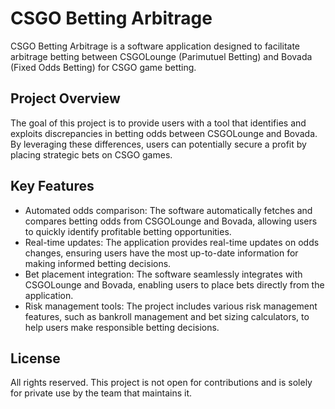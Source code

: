 # CSGO Betting Arbitrage

CSGO Betting Arbitrage is a software application designed to facilitate arbitrage betting between CSGOLounge (Parimutuel Betting) and Bovada (Fixed Odds Betting) for CSGO game betting. 

## Project Overview

The goal of this project is to provide users with a tool that identifies and exploits discrepancies in betting odds between CSGOLounge and Bovada. By leveraging these differences, users can potentially secure a profit by placing strategic bets on CSGO games.

## Key Features

- Automated odds comparison: The software automatically fetches and compares betting odds from CSGOLounge and Bovada, allowing users to quickly identify profitable betting opportunities.
- Real-time updates: The application provides real-time updates on odds changes, ensuring users have the most up-to-date information for making informed betting decisions.
- Bet placement integration: The software seamlessly integrates with CSGOLounge and Bovada, enabling users to place bets directly from the application.
- Risk management tools: The project includes various risk management features, such as bankroll management and bet sizing calculators, to help users make responsible betting decisions.

## License

All rights reserved. This project is not open for contributions and is solely for private use by the team that maintains it.
